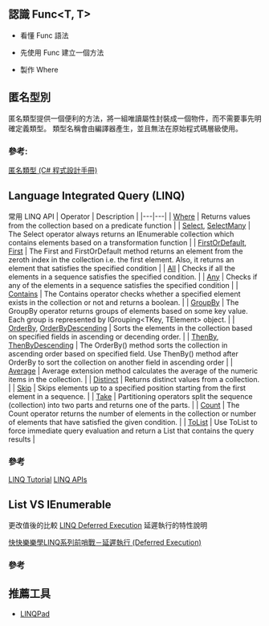 ## 認識 Func<T, T>
* 看懂 Func 語法

* 先使用 Func 建立一個方法
* 製作 Where 

## 匿名型別
匿名類型提供一個便利的方法，將一組唯讀屬性封裝成一個物件，而不需要事先明確定義類型。 類型名稱會由編譯器產生，並且無法在原始程式碼層級使用。

### 參考:
[匿名類型 (C# 程式設計手冊)](https://docs.microsoft.com/zh-tw/dotnet/csharp/programming-guide/classes-and-structs/anonymous-types)

## Language Integrated Query (LINQ)
常用 LINQ API
| Operator   | Description   |
|---|---|
| [Where](https://docs.microsoft.com/zh-tw/dotnet/api/system.linq.enumerable.where?view=netframework-4.8)   |  Returns values from the collection based on a predicate function |
| [Select](https://docs.microsoft.com/zh-tw/dotnet/api/system.linq.enumerable.select?view=netframework-4.8), [SelectMany](https://docs.microsoft.com/zh-tw/dotnet/api/system.linq.enumerable.selectmany?view=netframework-4.8)  | The Select operator always returns an IEnumerable collection which contains elements based on a transformation function  |
| [FirstOrDefault](https://docs.microsoft.com/zh-tw/dotnet/api/system.linq.enumerable.firstordefault?view=netframework-4.8), [First](https://docs.microsoft.com/zh-tw/dotnet/api/system.linq.enumerable.first?view=netframework-4.8) | The First and FirstOrDefault method returns an element from the zeroth index in the collection i.e. the first element. Also, it returns an element that satisfies the specified condition   |
| [All](https://docs.microsoft.com/zh-tw/dotnet/api/system.linq.enumerable.all?view=netframework-4.8)   | Checks if all the elements in a sequence satisfies the specified condition.  |
| [Any](https://docs.microsoft.com/zh-tw/dotnet/api/system.linq.enumerable.any?view=netframework-4.8)  | Checks if any of the elements in a sequence satisfies the specified condition  |
| [Contains](https://docs.microsoft.com/zh-tw/dotnet/api/system.linq.enumerable.contains?view=netframework-4.8)  | The Contains operator checks whether a specified element exists in the collection or not and returns a boolean.  |
| [GroupBy](https://docs.microsoft.com/zh-tw/dotnet/api/system.linq.enumerable.groupby?view=netframework-4.8)  | The GroupBy operator returns groups of elements based on some key value. Each group is represented by IGrouping<TKey, TElement> object.   |
| [OrderBy](https://docs.microsoft.com/zh-tw/dotnet/api/system.linq.enumerable.orderby?view=netframework-4.8), [OrderByDescending](https://docs.microsoft.com/zh-tw/dotnet/api/system.linq.enumerable.orderbydescending?view=netframework-4.8) |  Sorts the elements in the collection based on specified fields in ascending or decending order. |
| [ThenBy](https://docs.microsoft.com/zh-tw/dotnet/api/system.linq.enumerable.thenby?view=netframework-4.8), [ThenByDescending](https://docs.microsoft.com/zh-tw/dotnet/api/system.linq.enumerable.thenbydescending?view=netframework-4.8)  | The OrderBy() method sorts the collection in ascending order based on specified field. Use ThenBy() method after OrderBy to sort the collection on another field in ascending order  |
| [Average](https://docs.microsoft.com/zh-tw/dotnet/api/system.linq.enumerable.average?view=netframework-4.8)  | Average extension method calculates the average of the numeric items in the collection. |
| [Distinct](https://docs.microsoft.com/zh-tw/dotnet/api/system.linq.enumerable.distinct?view=netframework-4.8)  | Returns distinct values from a collection.  |
| [Skip](https://docs.microsoft.com/zh-tw/dotnet/api/system.linq.enumerable.skip?view=netframework-4.8)  | Skips elements up to a specified position starting from the first element in a sequence.  |
| [Take](https://docs.microsoft.com/zh-tw/dotnet/api/system.linq.enumerable.take?view=netframework-4.8)  | Partitioning operators split the sequence (collection) into two parts and returns one of the parts.  |
| [Count](https://docs.microsoft.com/zh-tw/dotnet/api/system.linq.enumerable.count?view=netframework-4.8)  | The Count operator returns the number of elements in the collection or number of elements that have satisfied the given condition.   |
| [ToList](https://docs.microsoft.com/zh-tw/dotnet/api/system.linq.enumerable.tolist?view=netframework-4.8)  | Use ToList to force immediate query evaluation and return a List<T> that contains the query results  |


### 參考
[LINQ Tutorial](https://www.tutorialsteacher.com/linq/linq-tutorials)
[LINQ APIs](https://docs.microsoft.com/zh-tw/dotnet/api/system.linq.enumerable?view=netframework-4.8)


## List VS IEnumerable
更改值後的比較
[LINQ Deferred Execution](https://www.tutorialsteacher.com/linq/linq-deferred-execution)
延遲執行的特性說明

[快快樂樂學LINQ系列前哨戰－延遲執行 (Deferred Execution)](https://dotblogs.com.tw/hatelove/archive/2013/09/10/csharp-linq-deferred-execution-introduction.aspx)


### 參考


## 推薦工具
* [LINQPad](https://www.linqpad.net/)